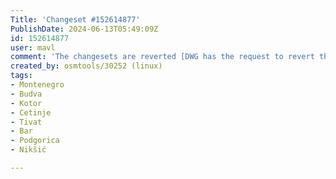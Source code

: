 ```yaml
---
Title: 'Changeset #152614877'
PublishDate: 2024-06-13T05:49:09Z
id: 152614877
user: mavl
comment: 'The changesets are reverted [DWG has the request to revert the changesets. Reason: vandalism].'
created_by: osmtools/30252 (linux)
tags:
- Montenegro
- Budva
- Kotor
- Cetinje
- Tivat
- Bar
- Podgorica
- Nikšić

---
```

